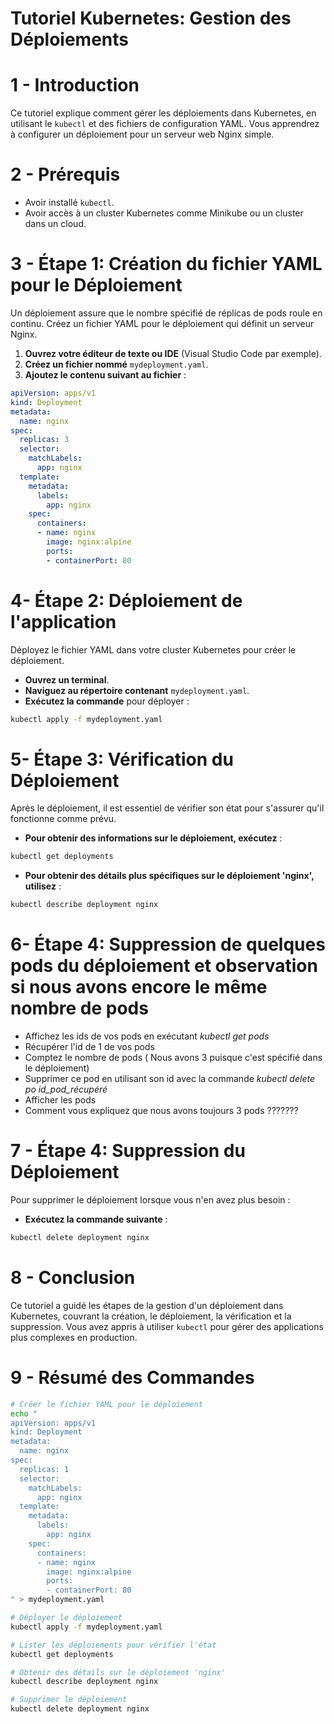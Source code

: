 # Tutoriel Kubernetes: Gestion des Déploiements

# 1 - Introduction

Ce tutoriel explique comment gérer les déploiements dans Kubernetes, en utilisant le `kubectl` et des fichiers de configuration YAML. Vous apprendrez à configurer un déploiement pour un serveur web Nginx simple.

# 2 - Prérequis

- Avoir installé `kubectl`.
- Avoir accès à un cluster Kubernetes comme Minikube ou un cluster dans un cloud.

# 3 - Étape 1: Création du fichier YAML pour le Déploiement

Un déploiement assure que le nombre spécifié de réplicas de pods roule en continu. Créez un fichier YAML pour le déploiement qui définit un serveur Nginx.

1. **Ouvrez votre éditeur de texte ou IDE** (Visual Studio Code par exemple).
2. **Créez un fichier nommé** `mydeployment.yaml`.
3. **Ajoutez le contenu suivant au fichier** :

```yaml
apiVersion: apps/v1
kind: Deployment
metadata:
  name: nginx
spec:
  replicas: 3
  selector:
    matchLabels:
      app: nginx
  template:
    metadata:
      labels:
        app: nginx
    spec:
      containers:
      - name: nginx
        image: nginx:alpine
        ports:
        - containerPort: 80
```

# 4- Étape 2: Déploiement de l'application

Déployez le fichier YAML dans votre cluster Kubernetes pour créer le déploiement.

- **Ouvrez un terminal**.
- **Naviguez au répertoire contenant** `mydeployment.yaml`.
- **Exécutez la commande** pour déployer :

```bash
kubectl apply -f mydeployment.yaml
```

# 5- Étape 3: Vérification du Déploiement

Après le déploiement, il est essentiel de vérifier son état pour s'assurer qu'il fonctionne comme prévu.

- **Pour obtenir des informations sur le déploiement, exécutez** :

```bash
kubectl get deployments
```


- **Pour obtenir des détails plus spécifiques sur le déploiement 'nginx', utilisez** :

```bash
kubectl describe deployment nginx
```



# 6- Étape 4: Suppression de quelques pods du déploiement et observation si nous avons encore le même nombre de pods

- Affichez les ids de vos pods en exécutant  *kubectl get pods*
- Récupérer l'id de 1 de vos pods
- Comptez le nombre de pods ( Nous avons 3 puisque c'est spécifié dans le déploiement)
- Supprimer ce pod en utilisant son id avec la commande *kubectl delete po id_pod_récupéré*
- Afficher les pods
- Comment vous expliquez que nous avons toujours 3 pods ???????



# 7 - Étape 4: Suppression du Déploiement

Pour supprimer le déploiement lorsque vous n'en avez plus besoin :

- **Exécutez la commande suivante** :

```bash
kubectl delete deployment nginx
```

# 8 - Conclusion

Ce tutoriel a guidé les étapes de la gestion d'un déploiement dans Kubernetes, couvrant la création, le déploiement, la vérification et la suppression. Vous avez appris à utiliser `kubectl` pour gérer des applications plus complexes en production.

# 9 - Résumé des Commandes

```bash
# Créer le fichier YAML pour le déploiement
echo "
apiVersion: apps/v1
kind: Deployment
metadata:
  name: nginx
spec:
  replicas: 1
  selector:
    matchLabels:
      app: nginx
  template:
    metadata:
      labels:
        app: nginx
    spec:
      containers:
      - name: nginx
        image: nginx:alpine
        ports:
        - containerPort: 80
" > mydeployment.yaml

# Déployer le déploiement
kubectl apply -f mydeployment.yaml

# Lister les déploiements pour vérifier l'état
kubectl get deployments

# Obtenir des détails sur le déploiement 'nginx'
kubectl describe deployment nginx

# Supprimer le déploiement
kubectl delete deployment nginx
```
